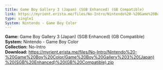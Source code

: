 ```yaml
---
title: Game Boy Gallery 3 (Japan) (SGB Enhanced) (GB Compatible)
link: https://myrient.erista.me/files/No-Intro/Nintendo%20-%20Game%20Boy%20Color/Game%20Boy%20Gallery%203%20(Japan)%20(SGB%20Enhanced)%20(GB%20Compatible).zip
type: single1
System: Nintendo - Game Boy Color
---
```

<b>Game:</b> Game Boy Gallery 3 (Japan) (SGB Enhanced) (GB Compatible)<br>
<b>System:</b> Nintendo - Game Boy Color<br>
<b>Collection:</b> No-Intro<br>
<b>Download:</b> https://myrient.erista.me/files/No-Intro/Nintendo%20-%20Game%20Boy%20Color/Game%20Boy%20Gallery%203%20(Japan)%20(SGB%20Enhanced)%20(GB%20Compatible).zip